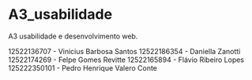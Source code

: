 # A3_usabilidade
A3 usabilidade e desenvolvimento web.

12522136707 - Vinicius Barbosa Santos
12522186354 - Daniella Zanotti  
12522174269 - Felpe Gomes Revitte
12522165894 - Flávio Ribeiro Lopes
125222350101 - Pedro Henrique Valero Conte 
